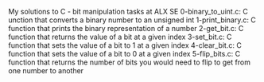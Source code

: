 My solutions to C - bit manipulation tasks at ALX SE
0-binary_to_uint.c: C unction that converts a binary number to an unsigned int
1-print_binary.c: C function that prints the binary representation of a number
2-get_bit.c: C function that returns the value of a bit at a given index
3-set_bit.c: C function that sets the value of a bit to 1 at a given index
4-clear_bit.c: C function that sets the value of a bit to 0 at a given index
5-flip_bits.c: C function that returns the number of bits you would need to flip to get from one number to another
